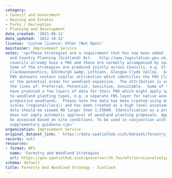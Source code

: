 ```yaml
---
category:
- Council and Government
- Housing and Estates
- Parks / Recreation
- Planning and Development
date_created: '2021-06-11'
date_updated: '2022-10-31'
license: 'Custom licence: Other (Not Open)'
maintainer: Improvement Service
notes: '<p>These strategies are a requirement that has now been added into the Town
  and Country Planning (Scotland) Act.   http://www.legislation.gov.uk/asp/2019/13/part/4/crossheading/forestry-and-woodland-strategy/enacted  Most
  councils already have a FWS and these are normally accompanied by spatial data.
  Some of the strategies are produced jointly across Councils, e.g. Stirling &amp;
  Clackmannanshire, Edinburgh &amp; Lothians, Glasgow Clyde Valley.  Generally, the
  FWS datasets contain similar attribution which identifies the FWS Classification,
  or the potential areas for woodland expansion.  The attribution is usually along
  the lines of: Preferred, Potential, Sensitive, Unsuitable.  Some of the councils
  have produced a few layers of data for their FWS which might apply specifically
  to woodland planting types, e.g. a separate FWS layer for native woodlands or for
  productive woodlands.  Please note the data has been created using data of different
  scales (regional/local) and has been created as a high level assessment tool. The
  data should be viewed NO larger than 1:25000. Identification as a preferred area
  does not imply automatic approval of woodland planting proposals. Applications will
  be assessed based on site conditions. To be used in conjunction with the published
  supplementary guidance.</p>'
organization: Improvement Service
original_dataset_link: ' https://data.spatialhub.scot/dataset/forestry_and_woodland_strategy-is'
records: null
resources:
- format: WFS
  name: 'Forestry and Woodland Strategies '
  url: https://geo.spatialhub.scot/geoserver/sh_fws/wfs?service=wfs&typeName=sh_fws:pub_fws
schema: default
title: Forestry And Woodland Strategy - Scotland
---
```

